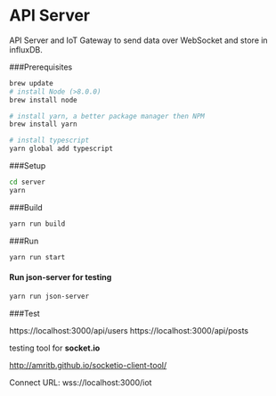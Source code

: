 API Server 
==========
API Server and IoT Gateway to send data over WebSocket and store in influxDB.

###Prerequisites
```bash
brew update
# install Node (>8.0.0)
brew install node

# install yarn, a better package manager then NPM
brew install yarn

# install typescript
yarn global add typescript
```

###Setup
```bash
cd server
yarn
```

###Build
```bash
yarn run build
```
###Run
```bash
yarn run start
```
#### Run json-server for testing
```bash
yarn run json-server
```


###Test

https://localhost:3000/api/users
https://localhost:3000/api/posts

testing tool for **socket.io**

http://amritb.github.io/socketio-client-tool/

Connect URL: wss://localhost:3000/iot
